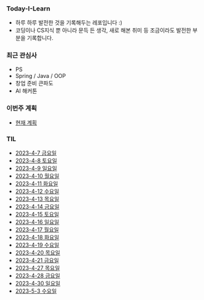 ### Today-I-Learn
* 하루 하루 발전한 것을 기록해두는 레포입니다 :)  
* 코딩이나 CS지식 뿐 아니라 문득 든 생각, 새로 해본 취미 등 조금이라도 발전한 부분을 기록합니다.

### 최근 관심사
* PS  
* Spring / Java / OOP  
* 창업 준비 큰파도
* AI 해커톤

### 이번주 계획
* [현재 계획](https://github.com/RaccHoon/Today-I-Learn/blob/main/schedule/2023.4.24~2023.4.30.md)

### TIL
* [2023-4-7 금요일](https://github.com/RaccHoon/Today-I-Learn/blob/main/content/2023-4-7.md)
* [2023-4-8 토요일](https://github.com/RaccHoon/Today-I-Learn/blob/main/content/2023-4-8.md)
* [2023-4-9 일요일](https://github.com/RaccHoon/Today-I-Learn/blob/main/content/2023-4-9.md)
* [2023-4-10 월요일](https://github.com/RaccHoon/Today-I-Learn/blob/main/content/2023-4-10.md)
* [2023-4-11 화요일](https://github.com/RaccHoon/Today-I-Learn/blob/main/content/2023-4-11.md)
* [2023-4-12 수요일](https://github.com/RaccHoon/Today-I-Learn/blob/main/content/2023-4-12.md)
* [2023-4-13 목요일](https://github.com/RaccHoon/Today-I-Learn/blob/main/content/2023-4-13.md)
* [2023-4-14 금요일](https://github.com/RaccHoon/Today-I-Learn/blob/main/content/2023-4-14.md)
* [2023-4-15 토요일](https://github.com/RaccHoon/Today-I-Learn/blob/main/content/2023-4-15.md)
* [2023-4-16 일요일](https://github.com/RaccHoon/Today-I-Learn/blob/main/content/2023-4-16.md)
* [2023-4-17 월요일](https://github.com/RaccHoon/Today-I-Learn/blob/main/content/2023-4-17.md)
* [2023-4-18 화요일](https://github.com/RaccHoon/Today-I-Learn/blob/main/content/2023-4-18.md)
* [2023-4-19 수요일](https://github.com/RaccHoon/Today-I-Learn/blob/main/content/2023-4-19.md)
* [2023-4-20 목요일](https://github.com/RaccHoon/Today-I-Learn/blob/main/content/2023-4-20.md)
* [2023-4-21 금요일](https://github.com/RaccHoon/Today-I-Learn/blob/main/content/2023-4-21.md)
* [2023-4-27 목요일](https://github.com/RaccHoon/Today-I-Learn/blob/main/content/2023-4-27.md)
* [2023-4-28 금요일](https://github.com/RaccHoon/Today-I-Learn/blob/main/content/2023-4-28.md)
* [2023-4-30 일요일](https://github.com/RaccHoon/Today-I-Learn/blob/main/content/2023-4-30.md)
* [2023-5-3 수요일](https://github.com/RaccHoon/Today-I-Learn/blob/main/content/2023-5-3.md)
